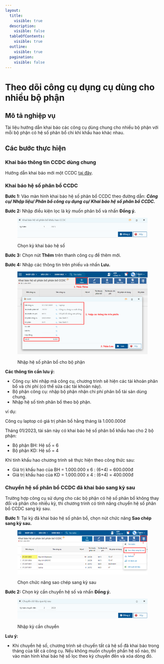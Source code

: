 ```yaml
---
layout:
  title:
    visible: true
  description:
    visible: false
  tableOfContents:
    visible: true
  outline:
    visible: true
  pagination:
    visible: false
---
```


# Theo dõi công cụ dụng cụ dùng cho nhiều bộ phận

## Mô tả nghiệp vụ

Tài liệu hướng dẫn khai báo các công cụ dùng chung cho nhiều bộ phận với mỗi bộ phận có hệ số phân bổ chi khí khấu hao khác nhau.

## Các bước thực hiện

### Khai báo thông tin CCDC dùng chung

Hướng dẫn khai báo mới một CCDC [tại đây](./).

### Khai báo hệ số phân bổ CCDC

**Bước 1:** Vào màn hình khai báo hệ số phân bổ CCDC theo đường dẫn: _**Công cụ/ Nhập liệu/ Phân bổ công cụ dụng cụ/ Khai báo hệ số phân bổ CCDC.**_

**Bước 2:** Nhập điều kiện lọc là kỳ muốn phân bổ và nhấn **Đồng ý.**

<figure><img src="../../.gitbook/assets/image01081.png" alt=""><figcaption><p>Chọn kỳ khai báo hệ số</p></figcaption></figure>

**Bước 3:** Chọn nút **Thêm** trên thanh công cụ để thêm mới.

**Bước 4:** Nhập các thông tin trên phiếu và nhấn **Lưu.**

<figure><img src="../../.gitbook/assets/hệ số pb CCDC 01.png" alt=""><figcaption><p>Nhập hệ số phân bổ cho bộ phận</p></figcaption></figure>

**Các thông tin cần lưu ý:**

* Công cụ: khi nhập mã công cụ, chương trình sẽ hiện các tài khoản phân bổ và chi phí (có thể sửa các tài khoản này).
* Bộ phận công cụ: nhập bộ phận nhận chi phí phân bổ tài sản dùng chung.
* Nhập hệ số tính phân bổ theo bộ phận.

ví dụ:

Công cụ laptop có giá trị phân bổ hằng tháng là 1.000.000đ

Tháng 01/2023, tài sản này có khai báo hệ số phân bổ khấu hao cho 2 bộ phận:

* Bộ phận BH: Hệ số = 6
* Bộ phận KD: Hệ số = 4

Khi tính khấu hao chương trình sẽ thực hiện theo công thức sau:

* Giá trị khấu hao của BH = 1.000.000 x 6 : (6+4) = 600.000đ
* Giá trị khấu hao của KD = 1.000.000 x 4 : (6+4) = 400.000đ

### Chuyển hệ số phân bổ CCDC đã khai báo sang kỳ sau

Trường hợp công cụ sử dụng cho các bộ phận có hệ số phân bổ không thay đổi và phân cho nhiều kỳ, thì chương trình có tính năng chuyển hệ số phân bổ CCDC sang kỳ sau.

**Bước 1:** Tại kỳ đã khai báo hệ số phân bổ, chọn nút chức năng **Sao chép sang kỳ sau.**

<figure><img src="../../.gitbook/assets/hệ số pb CCDC 03.png" alt=""><figcaption><p>Chọn chức năng sao chép sang kỳ sau</p></figcaption></figure>

**Bước 2:** Chọn kỳ cần chuyển hệ số và nhấn **Đồng ý.**

<figure><img src="../../.gitbook/assets/image (204).png" alt=""><figcaption><p>Nhập kỳ cần chuyển</p></figcaption></figure>

**Lưu ý:**

* Khi chuyển hệ số, chương trình sẽ chuyển tất cả hệ số đã khai báo trong tháng của tất cả công cụ. Nếu không muốn chuyển phần hệ số nào, thì vào màn hình khai báo hệ số lọc theo kỳ chuyển đến và xóa dòng đó.
